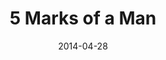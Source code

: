 ---
layout: music 
title: "5 Marks of a Man"
series: "The New Man"
date: 2014-04-28 
description: "Brian Tome talks about what truly makes a man."
audio: "http://www.crossroads.net/players/media/hq/thenewman_01.mp3"
audio-duration: "00:00"
src: "http://www.crossroads.net/players/media/mediumHz/TheNewMan_190x110.jpg"
---